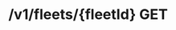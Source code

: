 #  /v1/fleets/{fleetId} GET

<api-endpoint openapi-path="../../openapi.yaml" method="GET" endpoint="/v1/fleets/{fleetId}"></api-endpoint>